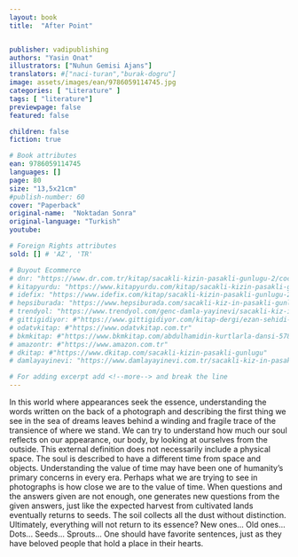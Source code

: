 ```yaml
---
layout: book
title:  "After Point"


publisher: vadipublishing
authors: "Yasin Onat"
illustrators: ["Nuhun Gemisi Ajans"]
translators: #["naci-turan","burak-dogru"]
image: assets/images/ean/9786059114745.jpg
categories: [ "Literature" ]
tags: [ "literature"]
previewpage: false
featured: false

children: false
fiction: true

# Book attributes
ean: 9786059114745
languages: []
page: 80
size: "13,5x21cm"
#publish-number: 60
cover: "Paperback"
original-name:  "Noktadan Sonra"
original-language: "Turkish"
youtube:

# Foreign Rights attributes
sold: [] # 'AZ', 'TR'

# Buyout Ecommerce
# dnr: "https://www.dr.com.tr/kitap/sacakli-kizin-pasakli-gunlugu-2/cocuk-ve-genclik/genclik-10-yas/roman-oyku/urunno=0001893059001"
# kitapyurdu: "https://www.kitapyurdu.com/kitap/sacakli-kizin-pasakli-gunlugu-2-/560122.html&filter_name=Sa%C3%A7akl%C4%B1+K%C4%B1z%27%C4%B1n+Pasakl%C4%B1+G%C3%BCnl%C3%BC%C4%9F%C3%BC+2"
# idefix: "https://www.idefix.com/kitap/sacakli-kizin-pasakli-gunlugu-2/cocuk-ve-genclik/genclik-10-yas/roman-oyku/urunno=0001893059001"
# hepsiburada: "https://www.hepsiburada.com/sacakli-kiz-in-pasakli-gunlugu-2-damla-yayinevi-p-HBV000012ER86"
# trendyol: "https://www.trendyol.com/genc-damla-yayinevi/sacakli-kiz-in-pasakli-gunlugu-2-p-54825777"
# gittigidiyor: #"https://www.gittigidiyor.com/kitap-dergi/ezan-sehidi-adnan-menderes_pdp_732728793"
# odatvkitap: #"https://www.odatvkitap.com.tr"
# bkmkitap: #"https://www.bkmkitap.com/abdulhamidin-kurtlarla-dansi-578226"
# amazontr: #"https://www.amazon.com.tr"
# dkitap: #"https://www.dkitap.com/sacakli-kizin-pasakli-gunlugu"
# damlayayinevi: "https://www.damlayayinevi.com.tr/sacakli-kiz-in-pasakli-gunlugu-2-bu-iste-bi-terslik-var"

# For adding excerpt add <!--more--> and break the line
---
```

In this world where appearances seek the essence, understanding the words written on the
back of a photograph and describing the first thing
we see in the sea of dreams leaves behind a
winding and fragile trace of the transience of where
we stand. We can try to understand how much
our soul reflects on our appearance, our body, by
looking at ourselves from the outside. This external
definition does not necessarily include a physical
space. The soul is described to have a different
time from space and objects. Understanding the
value of time may have been one of humanity’s primary concerns in every era. Perhaps what we are
trying to see in photographs is how close we are to
the value of time. When questions and the answers
given are not enough, one generates new questions from the given answers, just like the expected
harvest from cultivated lands eventually returns to
seeds.
The soil collects all the dust without distinction.
Ultimately, everything will not return to its essence?
New ones... Old ones... Dots... Seeds...
Sprouts...
One should have favorite sentences, just as
they have beloved people that hold a place in their
hearts.
<!--more--> 

